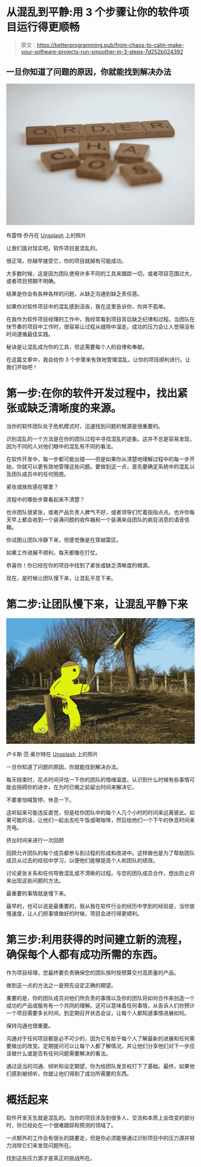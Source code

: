 # 从混乱到平静:用 3 个步骤让你的软件项目运行得更顺畅

> 原文：<https://betterprogramming.pub/from-chaos-to-calm-make-your-software-projects-run-smoother-in-3-steps-7d252b024392>

## 一旦你知道了问题的原因，你就能找到解决办法

![](img/bdf947504df72d03e34c3a3e2f0a248d.png)

布雷特·乔丹在 [Unsplash](https://unsplash.com?utm_source=medium&utm_medium=referral) 上的照片

让我们面对现实吧。软件项目是混乱的。

很正常。你越早接受它，你的项目就越有可能成功。

大多数时候，这是因为团队使用许多不同的工具来跟踪一切，或者项目范围过大，或者项目预期不明确。

结果是你会有各种各样的问题，从缺乏沟通到缺乏责任感。

如果你对软件项目中的混乱感到沮丧，我在这里告诉你，你并不孤单。

在我作为软件项目经理的工作中，我经常看到项目背后缺乏纪律和过程。当团队在快节奏的项目中工作时，很容易让过程从缝隙中溜走。成功的压力会让人觉得没有时间遵循最佳实践。

秘诀是让混乱成为你的工具，但这需要每个人的自律和奉献。

在这篇文章中，我会给你 3 个步骤来有效地管理混乱，让你的项目顺利进行。让我们开始吧！

# 第一步:在你的软件开发过程中，找出紧张或缺乏清晰度的来源。

当你的软件团队处于危机模式时，迅速找到问题的根源是很重要的。

识别混乱的一个方法是在你的团队过程中寻找混乱的迹象。这并不总是容易发现，因为不同的人对他们眼中的混乱有不同的看法。

在软件开发中，每一步都可能出错——但是如果你从清楚地理解过程中的每一步开始，你就可以更有效地管理这些问题。要做到这一点，首先要确定系统中的混乱以及团队成员中的任何困惑。

紧张或挫败感在哪里？

流程中的哪些步骤看起来不清楚？

也许团队很紧张，或者产品负责人脾气不好，或者领导们忙着指指点点。也许你每天早上都会收到一个装满问题的收件箱和一个装满来自团队的疯狂消息的语音信箱。

你试图让团队冷静下来，但感觉像是在穿越雷区。

如果工作进展不顺利，每天都像在打仗。

恭喜你！你已经在你的项目中找到了紧张或缺乏清晰度的根源。

现在，是时候让团队慢下来，让混乱平息下来。

# 第二步:让团队慢下来，让混乱平静下来

![](img/4d65031b426b97a94812f95bb5a90f91.png)

卢卡斯·范·奥尔特在 [Unsplash](https://unsplash.com?utm_source=medium&utm_medium=referral) 上的照片

一旦你知道了问题的原因，你就能找到解决办法。

每天结束时，花点时间评估一下你的团队的情绪温度。认识到什么时候有些事情可能会阻碍你的进步，在为时已晚之前留出时间来解决它。

不要害怕喊暂停，休息一下。

这听起来可能违反直觉，但是给你团队中的每个人几个小时的时间来远离彼此。如果可能的话，让他们一起出去吃午饭或喝咖啡，然后给他们一个下午的休息时间来充电。

挤出时间来进行一次回顾

回顾允许团队的每个成员都参与到过程的形成和改进中。这样做也是为了帮助团队成员从过去的经验中学习，以便他们能够提高个人和团队的绩效。

讨论紧张关系和任何导致混乱或不清晰的过程。与您的团队成员合作，想出防止将来出现这些问题的方法。

最重要的事情就是慢下来。

最早的，也可以说是最重要的，我从我在软件行业的经历中学到的经验是，当你放慢速度，让人们把事情做好的时候，项目会进行得更顺利。

# 第三步:利用获得的时间建立新的流程，确保每个人都有成功所需的东西。

作为项目经理，您最终要负责确保您的团队按时按预算交付高质量的产品。

做到这一点的方法之一是预先设定正确的期望。

重要的是，你的团队成员对他们所负责的事情以及你的团队将如何合作来创造一个成功的产品或服务有一个共同的理解。这可以意味着任何事情，从告诉人们你预计一个项目需要多长时间，到定期召开状态会议，让每个人都知道事情进展如何。

保持沟通也很重要。

沟通对于任何项目都是必不可少的，因为它有助于每个人了解最新的进展和任何需要做出的改变。定期提问可以让每个人都了解情况，并让他们分享他们对下一步应该做什么或是否有任何问题需要解决的看法。

通过适当的沟通、倾听和设定期望，你为给团队发言权打下了基础。最终，如果他们感到被倾听，你就让他们得到了成功所需要的东西。

# 概括起来

软件开发天生就是混乱的。当你的项目涉及到很多人、交流和本质上会改变的部分时，你已经处在一个很难跟踪和预测的领域了。

一点额外的工作会有很长的路要走，但是你必须能够通过识别项目中的压力源并努力消除它们来发现问题所在。

找到这些压力源才是真正的挑战所在。